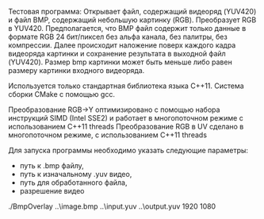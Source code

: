 Тестовая программа:
Открывает файл, содержащий видеоряд (YUV420) и файл BMP, содержащий небольшую картинку (RGB). 
Преобразует RGB в YUV420.
Предполагается, что BMP файл содержит только данные в формате RGB 24 бит/пиксел без альфа канала, без палитры, без компрессии.
Далее происходит наложение поверх каждого кадра видеоряда картинки и сохранение результата в выходной файл (YUV420). 
Размер bmp картинки может быть меньше либо равен размеру картинки входного видеоряда.

Используется только стандартная библиотека языка C++11.
Система сборки CMake с помощью gcc.

Преобразование RGB->Y оптимизировано с помощью набора инструкций SIMD (Intel SSE2) и работает в многопоточном режиме с использованием C++11 threads
Преобразование RGB в UV сделано в многопоточном режиме, с использованием C++11 threads

Для запуска программы необходимо указать следующие параметры: 

- путь к .bmp файлу, 
- путь к изначальному .yuv видео, 
- путь для обработанного файла,
- разрешение видео

./BmpOverlay ..\image.bmp ..\input.yuv ..\output.yuv 1920 1080
